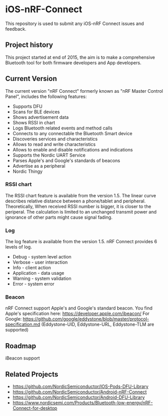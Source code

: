 # iOS-nRF-Connect
This repository is used to submit any iOS-nRF Connect issues and feedback. 

## Project history
This project started at end of 2015, the aim is to make a comprehensive Bluetooth tool for both firmware developers and App developers.

## Current Version
The current version "nRF Connect" formerly known as "nRF Master Control Panel", includes the following features:
- Supports DFU
- Scans for BLE devices
- Shows advertisement data
- Shows RSSI in chart
- Logs Bluetooth related events and method calls
- Connects to any connectable the Bluetooth Smart device
- Discoveries services and characteristics
- Allows to read and write characteristics
- Allows to enable and disable notifications and indications
- Supports the Nordic UART Service
- Parses Apple's and Google's standards of beacons
- Advertise as a peripheral 
- Nordic Thingy 

### RSSI chart
The RSSI chart feature is available from the version 1.5. The linear curve describes relative distance between a phone/tablet and peripheral. Theoretically, When received RSSI number is bigger, it is closer to the periperal. The calculation is limited to an unchanged transmit power and ignorance of other parts might cause signal fading.

### Log
The log feature is available from the version 1.5. nRF Connect provides 6 levels of log.
- Debug - system level action
- Verbose - user interaction  
- Info - client action
- Application - data usage
- Warning - system validation
- Error - system error

### Beacon
nRF Connect support Apple's and Google's standard beacon.
You find Apple's specification here: https://developer.apple.com/ibeacon/
For Google: https://github.com/google/eddystone/blob/master/protocol-specification.md
(Eddystone-UID, Eddystone-URL, Eddystone-TLM are supported)

## Roadmap 
iBeacon support

## Related Projects
- https://github.com/NordicSemiconductor/IOS-Pods-DFU-Library
- https://github.com/NordicSemiconductor/Android-nRF-Connect
- https://github.com/NordicSemiconductor/Android-DFU-Library
- https://www.nordicsemi.com/Products/Bluetooth-low-energy/nRF-Connect-for-desktop
